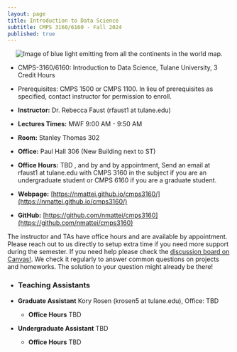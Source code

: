 ```yaml
---
layout: page
title: Introduction to Data Science
subtitle: CMPS 3160/6160 - Fall 2024
published: true
---
```

<p style="text-align:center;"><img src="{{ 'img/ds_cover_new.jpeg' | relative_url }}" alt="Image of blue light emitting from all the continents in the world map."/></p>

* CMPS-3160/6160: Introduction to Data Science, Tulane University, 3 Credit Hours
* Prerequisites: CMPS 1500 or CMPS 1100. In lieu of prerequisites as specified, contact instructor for permission to enroll.


* **Instructor:** Dr. Rebecca Faust (rfaust1 at tulane.edu)
* **Lectures Times:** MWF 9:00 AM - 9:50 AM
* **Room:** Stanley Thomas 302
* **Office:** Paul Hall 306 (New Building next to ST)
* **Office Hours:** TBD , and by and by appointment, Send an email at rfaust1 at tulane.edu with CMPS 3160 in the subject if you are an undergraduate student or CMPS 6160 if you are a graduate student.
* **Webpage:** [https://nmattei.github.io/cmps3160/](https://nmattei.github.io/cmps3160/)
* **GitHub:** [https://github.com/nmattei/cmps3160](https://github.com/nmattei/cmps3160)

The instructor and TAs have office hours and are available by appointment.  Please reach out to us directly to setup extra time if you need more support during the semester. If you need help please check the [discussion board on Canvas!](https://tulane.instructure.com/). We check it regularly to answer common questions on projects and homeworks.  The solution to your question might already be there!


* ### Teaching Assistants
* **Graduate Assistant** Kory Rosen (krosen5 at tulane.edu), Office: TBD
  * **Office Hours** TBD

* **Undergraduate Assistant** TBD
  * **Office Hours** TBD

